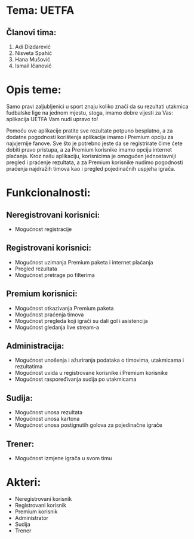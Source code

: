# Tema: UETFA
## Članovi tima:
1.	Adi Dizdarević
2.	Nisveta Spahić
3.	Hana Mušović
4.	Ismail Ičanović

# Opis teme:
Samo pravi zaljubljenici u sport znaju koliko znači da su rezultati utakmica fudbalske lige na jednom mjestu, stoga, imamo dobre vijesti za Vas: aplikacija UETFA Vam nudi upravo to!

Pomoću ove aplikacije pratite sve rezultate potpuno besplatno, a za dodatne pogodnosti korištenja aplikacije imamo i Premium opciju za najvjernije fanove. Sve što je potrebno jeste da se registrirate čime ćete dobiti pravo pristupa, a za Premium korisnike imamo opciju internet plaćanja. Kroz našu aplikaciju, korisnicima je omogućen jednostavniji pregled i praćenje rezultata, a za Premium korisnike nudimo pogodnosti praćenja najdražih timova kao i pregled pojedinačnih uspjeha igrača.

# Funkcionalnosti:
## Neregistrovani korisnici:
*	Mogućnost registracije

## Registrovani korisnici:
*	Mogućnost uzimanja Premium paketa i internet plaćanja
*	Pregled rezultata 
*	Mogućnost pretrage po filterima

## Premium korisnici:
*	Mogućnost otkazivanja Premium paketa
*	Mogućnost praćenja timova
*	Mogućnost pregleda koji igrači su dali gol i asistencija
*	Mogućnost gledanja live stream-a

## Administracija: 
*	Mogućnost unošenja i ažuriranja podataka o timovima, utakmicama i rezultatima
*	Mogućnost uvida u registrovane korisnike i Premium korisnike
*	Mogućnost raspoređivanja sudija po utakmicama

## Sudija:
*	Mogućnost unosa rezultata 
*	Mogućnost unosa kartona
*	Mogućnost unosa postignutih golova za pojedinačne igrače

## Trener:
*	Mogućnost izmjene igrača u svom timu

# Akteri: 
*	Neregistrovani korisnik
*	Registrovani korisnik
*	Premium korisnik
*	Administrator
*	Sudija 
*	Trener
